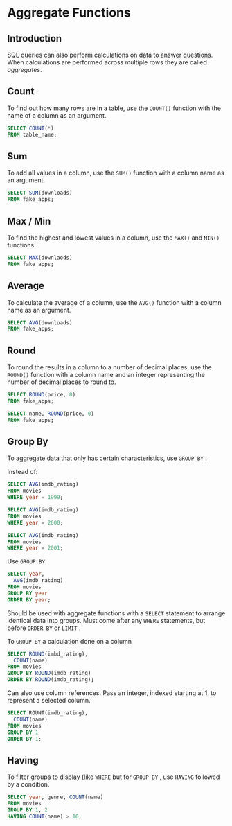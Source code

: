# Aggregate Functions

## Introduction

SQL queries can also perform calculations on data to answer questions. When calculations are performed across multiple rows they are called *aggregates*.

## Count

To find out how many rows are in a table, use the `COUNT()` function with the name of a column as an argument.

```sql
SELECT COUNT(*)
FROM table_name;
```

## Sum

To add all values in a column, use the `SUM()` function with a column name as an argument.

```sql
SELECT SUM(downloads)
FROM fake_apps;
```

## Max / Min

To find the highest and lowest values in a column, use the `MAX()` and `MIN()` functions.

```sql
SELECT MAX(downlaods)
FROM fake_apps;
```

## Average

To calculate the average of a column, use the `AVG()` function with a column name as an argument.

```sql
SELECT AVG(downloads)
FROM fake_apps;
```

## Round

To round the results in a column to a number of decimal places, use the `ROUND()` function with a column name and an integer representing the number of decimal places to round to.

```sql
SELECT ROUND(price, 0)
FROM fake_apps;
```

```sql
SELECT name, ROUND(price, 0)
FROM fake_apps;
```

## Group By

To aggregate data that only has certain characteristics, use `GROUP BY` .

Instead of:

```sql
SELECT AVG(imdb_rating)
FROM movies
WHERE year = 1999;

SELECT AVG(imdb_rating)
FROM movies
WHERE year = 2000;

SELECT AVG(imdb_rating)
FROM movies
WHERE year = 2001;
```

Use `GROUP BY`

```sql
SELECT year, 
  AVG(imdb_rating)
FROM movies
GROUP BY year
ORDER BY year;
```

Should be used with aggregate functions with a `SELECT` statement to arrange identical data into groups. Must come after any `WHERE` statements, but before `ORDER BY` or `LIMIT` .

To `GROUP BY` a calculation done on a column

```sql
SELECT ROUND(imbd_rating), 
  COUNT(name)
FROM movies
GROUP BY ROUND(imdb_rating)
ORDER BY ROUND(imdb_rating);
```

Can also use column references. Pass an integer, indexed starting at 1, to represent a selected column.

```sql
SELECT ROUNT(imdb_rating),
  COUNT(name)
FROM movies
GROUP BY 1
ORDER BY 1;
```

## Having

To filter groups to display (like `WHERE` but for `GROUP BY` , use `HAVING` followed by a condition.

```sql
SELECT year, genre, COUNT(name)
FROM movies
GROUP BY 1, 2
HAVING COUNT(name) > 10;
```

